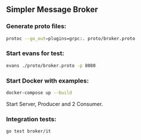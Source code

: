 Simpler Message Broker
----------------------

### Generate proto files:
```bash
protoc --go_out=plugins=grpc:. proto/broker.proto
```

### Start evans for test:
```bash
evans ./proto/broker.proto -p 8080
```

### Start Docker with examples:
```bash
docker-compose up --build
```
Start Server, Producer and 2 Consumer.

### Integration tests:
```bash
go test broker/it
```